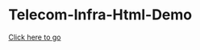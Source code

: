 # Telecom-Infra-Html-Demo
<a href="https://sakv2e10204.github.io/Telecom-Infra-Html-Demo/Telecom/index.html">Click here to go</a>

